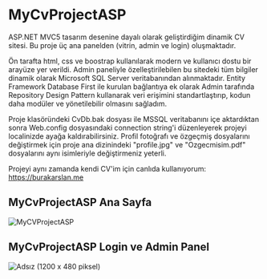 # MyCvProjectASP
ASP.NET MVC5 tasarım desenine dayalı olarak geliştirdiğim dinamik CV sitesi. Bu proje üç ana panelden (vitrin, admin ve login) oluşmaktadır. 

Ön tarafta html, css ve boostrap kullanılarak modern ve kullanıcı dostu bir arayüze yer verildi. Admin paneliyle özelleştirilebilen bu sitedeki tüm bilgiler dinamik olarak Microsoft SQL Server veritabanından alınmaktadır. Entity Framework Database First ile kurulan bağlantıya ek olarak Admin tarafında Repository Design Pattern kullanarak veri erişimini standartlaştırıp, kodun daha modüler ve yönetilebilir olmasını sağladım. 

Proje klasöründeki CvDb.bak dosyası ile MSSQL veritabanını içe aktardıktan sonra Web.config dosyasındaki connection string'i düzenleyerek projeyi localinizde ayağa kaldırabilirsiniz. Profil fotoğrafı ve özgeçmiş dosyalarını değiştirmek için proje ana dizinindeki "profile.jpg" ve "Ozgecmisim.pdf" dosyalarını aynı isimleriyle değiştirmeniz yeterli.

Projeyi aynı zamanda kendi CV'im için canlıda kullanıyorum: https://burakarslan.me

## MyCvProjectASP Ana Sayfa
![MyCVProjectASP](https://github.com/burakarslan0110/MyCvProjectASP/assets/140614856/64284faf-a493-4e52-858c-ec5496b0e43c)

## MyCvProjectASP Login ve Admin Panel
![Adsız (1200 x 480 piksel)](https://github.com/burakarslan0110/MyCvProjectASP/assets/140614856/306c80c8-b1e0-4fad-ba68-81164bf938d4)



